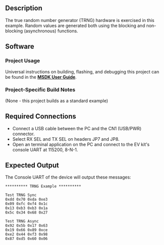 ## Description

The true random number generator (TRNG) hardware is exercised in this example.  Random values are generated both using the blocking and non-blocking (asynchronous) functions.


## Software

### Project Usage

Universal instructions on building, flashing, and debugging this project can be found in the **[MSDK User Guide](https://analogdevicesinc.github.io/msdk/USERGUIDE/)**.

### Project-Specific Build Notes

(None - this project builds as a standard example)

## Required Connections

-   Connect a USB cable between the PC and the CN1 (USB/PWR) connector.
-   Select RX SEL and TX SEL on headers JP7 and JP8.
-   Open an terminal application on the PC and connect to the EV kit's console UART at 115200, 8-N-1.

## Expected Output

The Console UART of the device will output these messages:

```
********** TRNG Example **********

Test TRNG Sync
0xdd 0x70 0xda 0xe3
0x09 0xfc 0xf4 0x1c
0x13 0xb3 0xb3 0x1a
0x5c 0x34 0x68 0x27

Test TRNG Async
0x92 0x5b 0x17 0x63
0x19 0x66 0x89 0xce
0xe2 0x44 0xf3 0x98
0x87 0xd5 0x60 0x06
```
